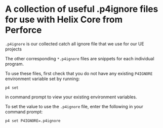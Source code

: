 # A collection of useful .p4ignore files for use with Helix Core from Perforce

`.p4ignore` is our collected catch all ignore file that we use for our UE projects

The other corresponding `*.p4ignore` files are snippets for each individual program.

To use these files, first check that you do not have any existing `P4IGNORE` environment variable set by running:

`p4 set`

in command prompt to view your existing environment variables.

To set the value to use the `.p4ignore` file, enter the following in your command prompt:

`p4 set P4IGNORE=.p4ignore`